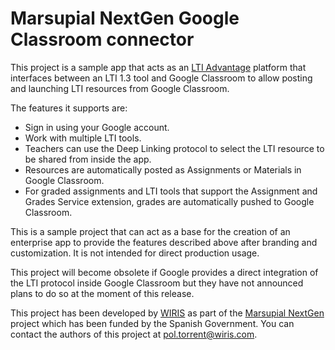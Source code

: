 # Marsupial NextGen Google Classroom connector

This project is a sample app that acts as an [LTI Advantage](https://www.imsglobal.org/lti-advantage-overview) platform that interfaces between an LTI 1.3 tool and Google Classroom to allow posting and launching LTI resources from Google Classroom.

The features it supports are:

* Sign in using your Google account.
* Work with multiple LTI tools.
* Teachers can use the Deep Linking protocol to select the LTI resource to be shared from inside the app.
* Resources are automatically posted as Assignments or Materials in Google Classroom.
* For graded assignments and LTI tools that support the Assignment and Grades Service extension, grades are automatically pushed to Google Classroom.

This is a sample project that can act as a base for the creation of an enterprise app to provide the features described above after branding and customization. It is not intended for direct production usage.

This project will become obsolete if Google provides a direct integration of the LTI protocol inside Google Classroom but they have not announced plans to do so at the moment of this release.

This project has been developed by [WIRIS](https://www.wiris.com) as part of the [Marsupial NextGen](https://marsupialnextgen.edutechcluster.org/) project which has been funded by the Spanish Government. You can contact the authors of this project at [pol.torrent@wiris.com](mailto:pol.torrent@wiris.com).

